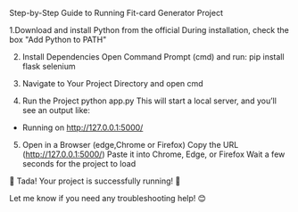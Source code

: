 Step-by-Step Guide to Running Fit-card Generator Project

1.Download and install Python from the official 
During installation, check the box "Add Python to PATH"

2. Install Dependencies
Open Command Prompt (cmd) and run: pip install flask selenium

3. Navigate to Your Project Directory and open cmd

4. Run the Project python app.py
This will start a local server, and you’ll see an output like:

 * Running on http://127.0.0.1:5000/

5. Open in a Browser (edge,Chrome or Firefox)
Copy the URL (http://127.0.0.1:5000/)
Paste it into Chrome, Edge, or Firefox
Wait a few seconds for the project to load


🎉 Tada! Your project is successfully running! 🚀

Let me know if you need any troubleshooting help! 😊
